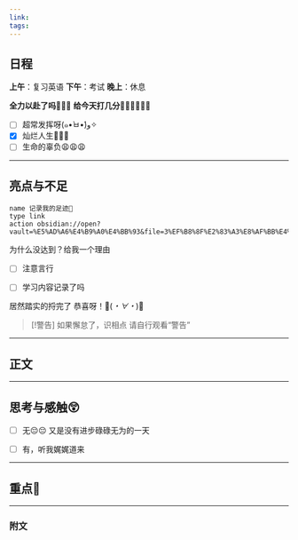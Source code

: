 ```yaml
---
link: 
tags:
---
```

## 日程
**上午**：复习英语
**下午**：考试
**晚上**：休息

**全力以赴了吗🐒🐒🐒**
**给今天打几分🐻‍❄️🐻‍❄️🐻‍❄️**

- [ ] 超常发挥呀(๑•̀ㅂ•́)و✧
- [x] 灿烂人生🌊🌊🌊
- [ ] 生命的辜负😩😩😩

---
## 亮点与不足
```button
name 记录我的足迹👣
type link
action obsidian://open?vault=%E5%AD%A6%E4%B9%A0%E4%BB%93&file=3%EF%B8%8F%E2%83%A3%E8%AF%BB%E4%B8%87%E5%8D%B7%E4%B9%A6%2F2.%E5%AD%A6%E4%B9%A0%2F%E8%8B%B1%E8%AF%AD%2F%E8%AE%B0%E5%BD%95
```
为什么没达到？给我一个理由

- [ ] 注意言行

- [ ] 学习内容记录了吗

居然踏实的捋完了
恭喜呀！🎉(*・∀・*)🎉
> [!警告]
> 如果懈怠了，识相点
> 请自行观看“警告”

---
## 正文



---
## 思考与感触😲
- [ ] 无😔😔
 又是没有进步碌碌无为的一天
- [ ] 有，听我娓娓道来


---
## 重点🦊


---

### 附文

